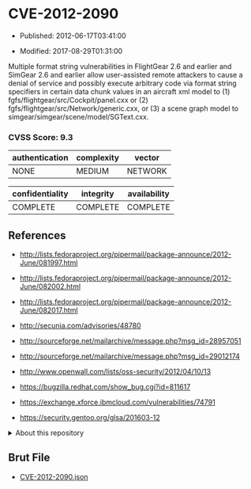 # CVE-2012-2090

- Published: 2012-06-17T03:41:00

- Modified: 2017-08-29T01:31:00

Multiple format string vulnerabilities in FlightGear 2.6 and earlier and SimGear 2.6 and earlier allow user-assisted remote attackers to cause a denial of service and possibly execute arbitrary code via format string specifiers in certain data chunk values in an aircraft xml model to (1) fgfs/flightgear/src/Cockpit/panel.cxx or (2) fgfs/flightgear/src/Network/generic.cxx, or (3) a scene graph model to simgear/simgear/scene/model/SGText.cxx.

### CVSS Score: **9.3**

| authentication | complexity | vector |
| --- | --- | --- |
| NONE | MEDIUM | NETWORK |

| confidentiality | integrity | availability |
| --- | --- | --- |
| COMPLETE | COMPLETE | COMPLETE |

## References

* http://lists.fedoraproject.org/pipermail/package-announce/2012-June/081997.html

* http://lists.fedoraproject.org/pipermail/package-announce/2012-June/082002.html

* http://lists.fedoraproject.org/pipermail/package-announce/2012-June/082017.html

* http://secunia.com/advisories/48780

* http://sourceforge.net/mailarchive/message.php?msg_id=28957051

* http://sourceforge.net/mailarchive/message.php?msg_id=29012174

* http://www.openwall.com/lists/oss-security/2012/04/10/13

* https://bugzilla.redhat.com/show_bug.cgi?id=811617

* https://exchange.xforce.ibmcloud.com/vulnerabilities/74791

* https://security.gentoo.org/glsa/201603-12

<details>
<summary>About this repository</summary> 

  This repository is part of the project [Live Hack CVE](https://github.com/Live-Hack-CVE). Main website can be found [www.live-hack.org](https://www.live-hack.org) 
  
  Made by [Sn0wAlice](https://github.com/Sn0wAlice) for the people that care about security and need to have a feed of the latest CVEs. Hope you enjoy it, don't forget to star the repo and follow me on [Twitter](https://twitter.com/Sn0wAlice) and [Github](https://github.com/Sn0wAlice). And that is my [personnal website](https://www.alice-snow.me/)

  - [Home Page](https://github.com/Live-Hack-CVE)
  - [Framework](https://github.com/Live-Hack-CVE/cve-framework)
  - [CVE database](https://github.com/Live-Hack-CVE/full_database)
  - [Changelog](https://github.com/Live-Hack-CVE/Changelog)
</details>

## Brut File

* [CVE-2012-2090.json](https://raw.githubusercontent.com/Live-Hack-CVE/full_database/main/cves/2012/CVE-2012-2090.json)

